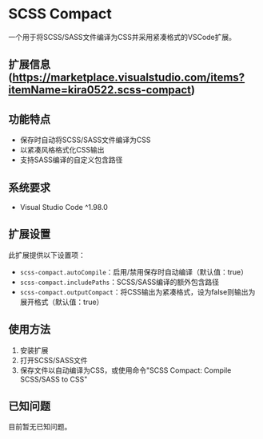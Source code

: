 # SCSS Compact

一个用于将SCSS/SASS文件编译为CSS并采用紧凑格式的VSCode扩展。

## 扩展信息(https://marketplace.visualstudio.com/items?itemName=kira0522.scss-compact)

## 功能特点

- 保存时自动将SCSS/SASS文件编译为CSS
- 以紧凑风格格式化CSS输出
- 支持SASS编译的自定义包含路径

## 系统要求

- Visual Studio Code ^1.98.0

## 扩展设置

此扩展提供以下设置项：

* `scss-compact.autoCompile`：启用/禁用保存时自动编译（默认值：true）
* `scss-compact.includePaths`：SCSS/SASS编译的额外包含路径
* `scss-compact.outputCompact`：将CSS输出为紧凑格式，设为false则输出为展开格式（默认值：true）

## 使用方法

1. 安装扩展
2. 打开SCSS/SASS文件
3. 保存文件以自动编译为CSS，或使用命令"SCSS Compact: Compile SCSS/SASS to CSS"

## 已知问题

目前暂无已知问题。
